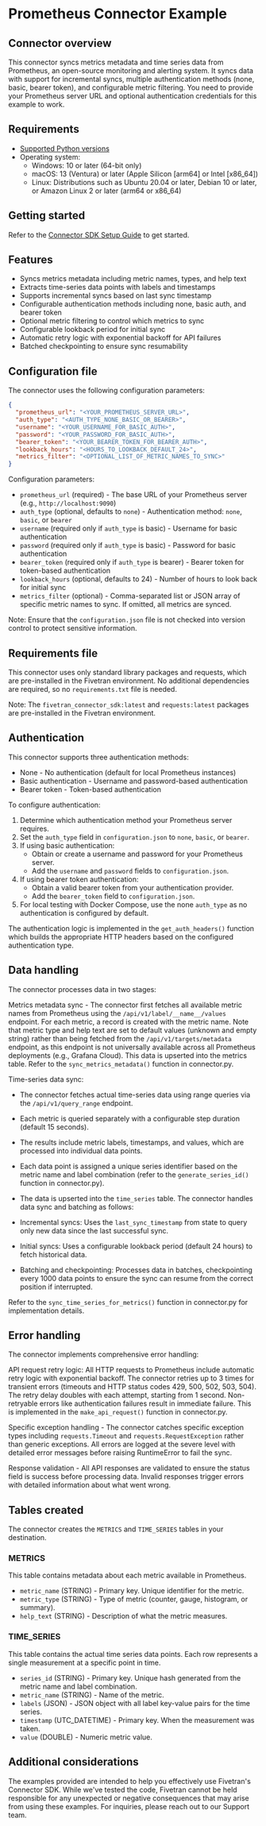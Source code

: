 # Prometheus Connector Example

## Connector overview

This connector syncs metrics metadata and time series data from Prometheus, an open-source monitoring and alerting system. It syncs data with support for incremental syncs, multiple authentication methods (none, basic, bearer token), and configurable metric filtering. You need to provide your Prometheus server URL and optional authentication credentials for this example to work.

## Requirements

- [Supported Python versions](https://github.com/fivetran/fivetran_connector_sdk/blob/main/README.md#requirements)
- Operating system:
  - Windows: 10 or later (64-bit only)
  - macOS: 13 (Ventura) or later (Apple Silicon [arm64] or Intel [x86_64])
  - Linux: Distributions such as Ubuntu 20.04 or later, Debian 10 or later, or Amazon Linux 2 or later (arm64 or x86_64)

## Getting started

Refer to the [Connector SDK Setup Guide](https://fivetran.com/docs/connectors/connector-sdk/setup-guide) to get started.

## Features

- Syncs metrics metadata including metric names, types, and help text
- Extracts time-series data points with labels and timestamps
- Supports incremental syncs based on last sync timestamp
- Configurable authentication methods including none, basic auth, and bearer token
- Optional metric filtering to control which metrics to sync
- Configurable lookback period for initial sync
- Automatic retry logic with exponential backoff for API failures
- Batched checkpointing to ensure sync resumability

## Configuration file

The connector uses the following configuration parameters:

```json
{
  "prometheus_url": "<YOUR_PROMETHEUS_SERVER_URL>",
  "auth_type": "<AUTH_TYPE_NONE_BASIC_OR_BEARER>",
  "username": "<YOUR_USERNAME_FOR_BASIC_AUTH>",
  "password": "<YOUR_PASSWORD_FOR_BASIC_AUTH>",
  "bearer_token": "<YOUR_BEARER_TOKEN_FOR_BEARER_AUTH>",
  "lookback_hours": "<HOURS_TO_LOOKBACK_DEFAULT_24>",
  "metrics_filter": "<OPTIONAL_LIST_OF_METRIC_NAMES_TO_SYNC>"
}
```

Configuration parameters:

- `prometheus_url` (required) - The base URL of your Prometheus server (e.g., `http://localhost:9090`)
- `auth_type` (optional, defaults to `none`) - Authentication method: `none`, `basic`, or `bearer`
- `username` (required only if `auth_type` is basic) - Username for basic authentication
- `password` (required only if `auth_type` is basic) - Password for basic authentication
- `bearer_token` (required only if `auth_type` is bearer) - Bearer token for token-based authentication 
- `lookback_hours` (optional, defaults to 24) - Number of hours to look back for initial sync
- `metrics_filter` (optional) - Comma-separated list or JSON array of specific metric names to sync. If omitted, all metrics are synced.

Note: Ensure that the `configuration.json` file is not checked into version control to protect sensitive information.

## Requirements file

This connector uses only standard library packages and requests, which are pre-installed in the Fivetran environment. No additional dependencies are required, so no `requirements.txt` file is needed.

Note: The `fivetran_connector_sdk:latest` and `requests:latest` packages are pre-installed in the Fivetran environment.

## Authentication

This connector supports three authentication methods:

- None - No authentication (default for local Prometheus instances)
- Basic authentication - Username and password-based authentication
- Bearer token - Token-based authentication

To configure authentication:

1. Determine which authentication method your Prometheus server requires.
2. Set the `auth_type` field in `configuration.json` to `none`, `basic`, or `bearer`.
3. If using basic authentication:
   - Obtain or create a username and password for your Prometheus server.
   - Add the `username` and `password` fields to `configuration.json`.
4. If using bearer token authentication:
   - Obtain a valid bearer token from your authentication provider.
   - Add the `bearer_token` field to `configuration.json`.
5. For local testing with Docker Compose, use the none `auth_type` as no authentication is configured by default.

The authentication logic is implemented in the `get_auth_headers()` function which builds the appropriate HTTP headers based on the configured authentication type.

## Data handling

The connector processes data in two stages:

Metrics metadata sync - The connector first fetches all available metric names from Prometheus using the `/api/v1/label/__name__/values` endpoint. For each metric, a record is created with the metric name. Note that metric type and help text are set to default values (unknown and empty string) rather than being fetched from the `/api/v1/targets/metadata` endpoint, as this endpoint is not universally available across all Prometheus deployments (e.g., Grafana Cloud). This data is upserted into the metrics table. Refer to the `sync_metrics_metadata()` function in connector.py.

Time-series data sync:

- The connector fetches actual time-series data using range queries via the `/api/v1/query_range` endpoint.
- Each metric is queried separately with a configurable step duration (default 15 seconds).
- The results include metric labels, timestamps, and values, which are processed into individual data points.
- Each data point is assigned a unique series identifier based on the metric name and label combination (refer to the `generate_series_id()` function in connector.py).
- The data is upserted into the `time_series` table.
The connector handles data sync and batching as follows:

- Incremental syncs: Uses the `last_sync_timestamp` from state to query only new data since the last successful sync.
- Initial syncs: Uses a configurable lookback period (default 24 hours) to fetch historical data.
- Batching and checkpointing: Processes data in batches, checkpointing every 1000 data points to ensure the sync can resume from the correct position if interrupted.

Refer to the `sync_time_series_for_metrics()` function in connector.py for implementation details.

## Error handling

The connector implements comprehensive error handling:

API request retry logic: All HTTP requests to Prometheus include automatic retry logic with exponential backoff. The connector retries up to 3 times for transient errors (timeouts and HTTP status codes 429, 500, 502, 503, 504). The retry delay doubles with each attempt, starting from 1 second. Non-retryable errors like authentication failures result in immediate failure. This is implemented in the `make_api_request()` function in connector.py.

Specific exception handling - The connector catches specific exception types including `requests.Timeout` and `requests.RequestException` rather than generic exceptions. All errors are logged at the severe level with detailed error messages before raising RuntimeError to fail the sync.

Response validation - All API responses are validated to ensure the status field is success before processing data. Invalid responses trigger errors with detailed information about what went wrong.

## Tables created

The connector creates the `METRICS` and `TIME_SERIES` tables in your destination.

### METRICS

This table contains metadata about each metric available in Prometheus.

- `metric_name` (STRING) - Primary key. Unique identifier for the metric.
- `metric_type` (STRING) - Type of metric (counter, gauge, histogram, or summary).
- `help_text` (STRING) - Description of what the metric measures.

### TIME_SERIES

This table contains the actual time series data points. Each row represents a single measurement at a specific point in time.

- `series_id` (STRING) - Primary key. Unique hash generated from the metric name and label combination.
- `metric_name` (STRING) - Name of the metric.
- `labels` (JSON) - JSON object with all label key-value pairs for the time series.
- `timestamp` (UTC_DATETIME) - Primary key. When the measurement was taken.
- `value` (DOUBLE) - Numeric metric value.


## Additional considerations

The examples provided are intended to help you effectively use Fivetran's Connector SDK. While we've tested the code, Fivetran cannot be held responsible for any unexpected or negative consequences that may arise from using these examples. For inquiries, please reach out to our Support team.
